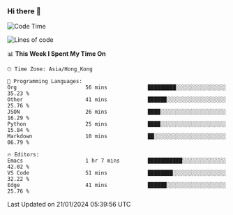 ### Hi there 👋

<!--
**nicehiro/nicehiro** is a ✨ _special_ ✨ repository because its `README.md` (this file) appears on your GitHub profile.

Here are some ideas to get you started:

- 🔭 I’m currently working on ...
- 🌱 I’m currently learning ...
- 👯 I’m looking to collaborate on ...
- 🤔 I’m looking for help with ...
- 💬 Ask me about ...
- 📫 How to reach me: ...
- 😄 Pronouns: ...
- ⚡ Fun fact: ...
-->

<!--START_SECTION:waka-->
![Code Time](http://img.shields.io/badge/Code%20Time-194%20hrs%206%20mins-blue)

![Lines of code](https://img.shields.io/badge/From%20Hello%20World%20I%27ve%20Written-2.6%20million%20lines%20of%20code-blue)

📊 **This Week I Spent My Time On** 

```text
🕑︎ Time Zone: Asia/Hong_Kong

💬 Programming Languages: 
Org                      56 mins             █████████░░░░░░░░░░░░░░░░   35.23 % 
Other                    41 mins             ██████░░░░░░░░░░░░░░░░░░░   25.76 % 
JSON                     26 mins             ████░░░░░░░░░░░░░░░░░░░░░   16.29 % 
Python                   25 mins             ████░░░░░░░░░░░░░░░░░░░░░   15.84 % 
Markdown                 10 mins             ██░░░░░░░░░░░░░░░░░░░░░░░   06.79 % 

🔥 Editors: 
Emacs                    1 hr 7 mins         ███████████░░░░░░░░░░░░░░   42.02 % 
VS Code                  51 mins             ████████░░░░░░░░░░░░░░░░░   32.22 % 
Edge                     41 mins             ██████░░░░░░░░░░░░░░░░░░░   25.76 % 
```


 Last Updated on 21/01/2024 05:39:56 UTC
<!--END_SECTION:waka-->
